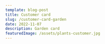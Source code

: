 ```yaml
---
template: blog-post
title: Customer card
slug: /customer-card-garden
date: 2022-11-07 
description: Garden card
featuredImage: /assets/plants-customer.jpg
---
```

